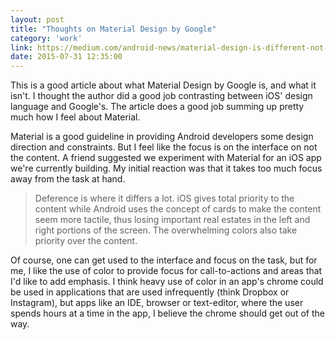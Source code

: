 ```yaml
---
layout: post
title: "Thoughts on Material Design by Google"
category: 'work'
link: https://medium.com/android-news/material-design-is-different-not-better-87909af6ffe1
date: 2015-07-31 12:35:00
---
```


This is a good article about what Material Design by Google is, and what it isn't. I thought the author did a good job contrasting between iOS' design language and Google's. The article does a good job summing up pretty much how I feel about Material. 

Material is a good guideline in providing Android developers some design direction and constraints. But I feel like the focus is on the interface on not the content. A friend suggested we experiment with Material for an iOS app we're currently building. My initial reaction was that it takes too much focus away from the task at hand.

> Deference is where it differs a lot. iOS gives total priority to the content while Android uses the concept of cards to make the content seem more tactile, thus losing important real estates in the left and right portions of the screen. The overwhelming colors also take priority over the content.

Of course, one can get used to the interface and focus on the task, but for me, I like the use of color to provide focus for call-to-actions and areas that I'd like to add emphasis. I think heavy use of color in an app's chrome could be used in applications that are used infrequently (think Dropbox or Instagram), but apps like an IDE, browser or text-editor, where the user spends hours at a time in the app, I believe the chrome should get out of the way.
